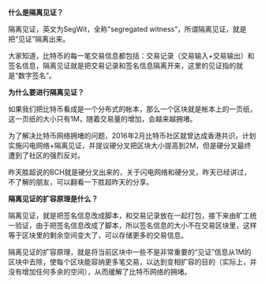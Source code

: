 **什么是隔离见证？**



隔离见证，英文为SegWit，全称“segregated witness”，所谓隔离见证，就是把“见证”隔离出来。

大家知道，比特币的每一笔交易信息都包括：交易记录（交易输入+交易输出）和签名信息，隔离见证就是把交易记录和签名信息隔离开来，这里的见证指的就是“数字签名”。





**为什么要进行隔离见证？**



如果我们把比特币看成是一个分布式的帐本，那么一个区块就是帐本上的一页纸，这一页纸的大小只有1M，随着交易量的增加，会越来越拥堵。



为了解决比特币网络拥堵的问题，2016年2月比特币社区就曾达成香港共识，计划实施闪电网络+隔离见证，并提议硬分叉把区块大小提高到2M，但是硬分叉最终遭到了社区的强烈反对。



昨天胜超说的BCH就是硬分叉出来的，关于闪电网络和硬分叉，昨天已经讲过，不了解的朋友，可以翻看一下胜超昨天的分享。





**隔离见证的扩容原理是什么？**



隔离见证，就是把签名信息改成脚本，和交易记录放在一起打包，接下来由旷工统一验证，由于把签名信息改成了脚本，所以签名信息的大小不在交易区块里，这样等于区块里的剩余空间变大了，可以存储更多的交易信息。

隔离见证的扩容原理，就是将当前区块中一些不是非常重要的“见证”信息从1M的区块中去除，使每个区块能容纳更多笔交易，以达到变相扩容的目的（实际上，并没有增加任何多余的空间），从而缓解了比特币网络的拥堵。
